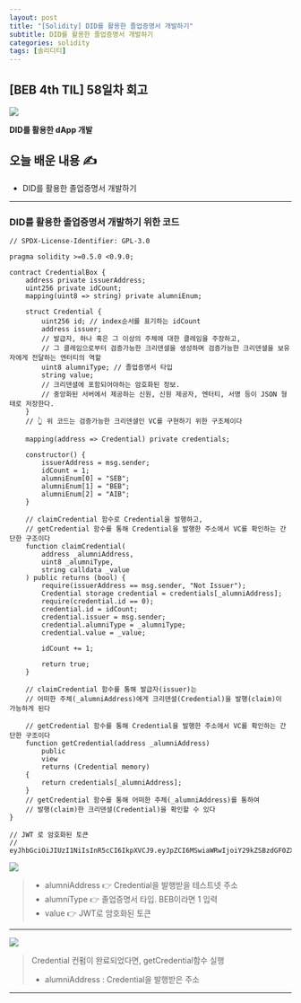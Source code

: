 ```yaml
---
layout: post
title: "[Solidity] DID를 활용한 졸업증명서 개발하기"
subtitle: DID를 활용한 졸업증명서 개발하기
categories: solidity
tags: [솔리디티]
---
```


## [BEB 4th TIL] 58일차 회고

![](https://velog.velcdn.com/images/-__-/post/93180806-bc22-44c2-a9aa-95d3d196ee65/image.png)

**DID를 활용한 dApp 개발**

## 오늘 배운 내용 ✍

- DID를 활용한 졸업증명서 개발하기

---

### DID를 활용한 졸업증명서 개발하기 위한 코드

```solidity
// SPDX-License-Identifier: GPL-3.0

pragma solidity >=0.5.0 <0.9.0;

contract CredentialBox {
    address private issuerAddress;
    uint256 private idCount;
    mapping(uint8 => string) private alumniEnum;

    struct Credential {
        uint256 id; // index순서를 표기하는 idCount
        address issuer;
        // 발급자, 하나 혹은 그 이상의 주체에 대한 클레임을 주장하고,
        // 그 클레임으로부터 검증가능한 크리덴셜을 생성하며 검증가능한 크리덴셜을 보유자에게 전달하는 엔터티의 역할
        uint8 alumniType; // 졸업증명서 타입
        string value;
        // 크리덴셜에 포함되어야하는 암호화된 정보.
        // 중앙화된 서버에서 제공하는 신원, 신원 제공자, 엔터티, 서명 등이 JSON 형태로 저장한다.
    }
    // 👆 위 코드는 검증가능한 크리덴셜인 VC를 구현하기 위한 구조체이다

    mapping(address => Credential) private credentials;

    constructor() {
        issuerAddress = msg.sender;
        idCount = 1;
        alumniEnum[0] = "SEB";
        alumniEnum[1] = "BEB";
        alumniEnum[2] = "AIB";
    }

    // claimCredential 함수로 Credential을 발행하고,
    // getCredential 함수를 통해 Credential을 발행한 주소에서 VC를 확인하는 간단한 구조이다
    function claimCredential(
        address _alumniAddress,
        uint8 _alumniType,
        string calldata _value
    ) public returns (bool) {
        require(issuerAddress == msg.sender, "Not Issuer");
        Credential storage credential = credentials[_alumniAddress];
        require(credential.id == 0);
        credential.id = idCount;
        credential.issuer = msg.sender;
        credential.alumniType = _alumniType;
        credential.value = _value;

        idCount += 1;

        return true;
    }

    // claimCredential 함수를 통해 발급자(issuer)는
    // 어떠한 주체(_alumniAddress)에게 크리덴셜(Credential)을 발행(claim)이 가능하게 된다

    // getCredential 함수를 통해 Credential을 발행한 주소에서 VC를 확인하는 간단한 구조이다
    function getCredential(address _alumniAddress)
        public
        view
        returns (Credential memory)
    {
        return credentials[_alumniAddress];
    }
    // getCredential 함수를 통해 어떠한 주체(_alumniAddress)를 통하여
    // 발행(claim)한 크리덴셜(Credential)을 확인할 수 있다
}

// JWT 로 암호화된 토큰
// eyJhbGciOiJIUzI1NiIsInR5cCI6IkpXVCJ9.eyJpZCI6MSwiaWRwIjoiY29kZSBzdGF0ZXMiLCJ0eXBlIjoiYmViIiwidG9rZW4iOiJ0ZXN0IiwidmFsdWUiOiLsvZTrk5zsiqTthYzsnbTsuKAgRElEIOyImOujjOymnSDrsJzquInsnYQg7JyE7ZWcIO2BrOumrOuNtOyFnCDthYzsiqTtirgifQ.qXTgkPcK43uZ4_FBLBTFjaTsnmV9sAAekgK8BUZBt1g
```

![](https://velog.velcdn.com/images/-__-/post/daddd906-c06c-4b77-8447-8797a041d844/image.png)

> - alumniAddress 👉 Credential을 발행받을 테스트넷 주소
> - alumniType 👉 졸업증명서 타입. BEB이라면 1 입력
> - value 👉 JWT로 암호화된 토큰

---

![](https://velog.velcdn.com/images/-__-/post/035d2af7-ad3d-412b-88c2-7dcbc0d95261/image.png)

> Credential 컨펌이 완료되었다면, getCredential함수 실행<br>
>
> - alumniAddress : Credential을 발행받은 주소

---
